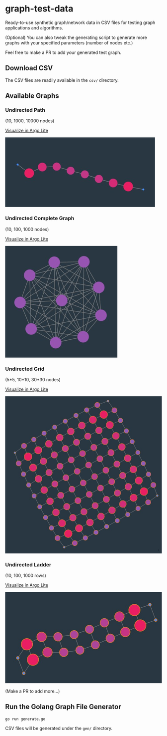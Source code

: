 # graph-test-data

Ready-to-use synthetic graph/network data in CSV files for testing graph applications and algorithms.

(Optional) You can also tweak the generating script to generate more graphs with your specified parameters (number of nodes etc.)

Feel free to make a PR to add your generated test graph.

## Download CSV

The CSV files are readily available in the `csv/` directory. 

## Available Graphs

### Undirected Path

(10, 1000, 10000 nodes)

[Visualize in Argo Lite](https://poloclub.github.io/argo-graph-lite/#8d5667d8-95cd-4f99-ac70-93b0b2068e87)

![path](img/path.jpg)

### Undirected Complete Graph

(10, 100, 1000 nodes)

[Visualize in Argo Lite](https://poloclub.github.io/argo-graph-lite/#1fc95fea-f76c-473b-905a-01aebcc309f3)

![path](img/complete.jpg)

### Undirected Grid

(5\*5, 10\*10, 30*30 nodes)

[Visualize in Argo Lite](https://poloclub.github.io/argo-graph-lite/#eaeb4496-c98e-44e3-8716-dc5c7fc6f758)

![path](img/grid.jpg)

### Undirected Ladder

(10, 100, 1000 rows)

[Visualize in Argo Lite](https://poloclub.github.io/argo-graph-lite/#c083640c-4a24-40eb-9bde-d630cdc4e032)

![path](img/ladder.jpg)

(Make a PR to add more...)

## Run the Golang Graph File Generator

```
go run generate.go
```

CSV files will be generated under the `gen/` directory.